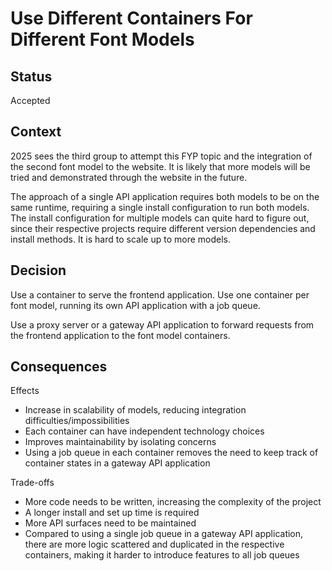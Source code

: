 # Use Different Containers For Different Font Models

## Status

Accepted

## Context

2025 sees the third group to attempt this FYP topic and the integration of the second font model to the website. It is likely that more models will be tried and demonstrated through the website in the future.

The approach of a single API application requires both models to be on the same runtime, requiring a single install configuration to run both models. The install configuration for multiple models can quite hard to figure out, since their respective projects require different version dependencies and install methods. It is hard to scale up to more models.

## Decision

Use a container to serve the frontend application. Use one container per font model, running its own API application with a job queue.

Use a proxy server or a gateway API application to forward requests from the frontend application to the font model containers.

## Consequences

Effects

- Increase in scalability of models, reducing integration difficulties/impossibilities
- Each container can have independent technology choices
- Improves maintainability by isolating concerns
- Using a job queue in each container removes the need to keep track of container states in a gateway API application

Trade-offs

- More code needs to be written, increasing the complexity of the project
- A longer install and set up time is required
- More API surfaces need to be maintained
- Compared to using a single job queue in a gateway API application, there are more logic scattered and duplicated in the respective containers, making it harder to introduce features to all job queues
